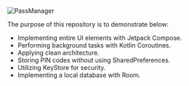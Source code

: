 ![PassManager](https://github.com/user-attachments/assets/845887a0-49c0-49bf-9488-06351aadadf1)

The purpose of this repository is to demonstrate below:

- Implementing entire UI elements with Jetpack Compose.
- Performing background tasks with Kotlin Coroutines.
- Applying clean architecture.
- Storing PIN codes without using SharedPreferences.
- Utilizing KeyStore for security.
- Implementing a local database with Room.

